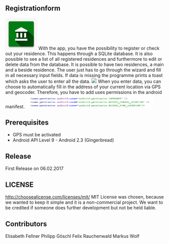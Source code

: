 ## Registrationform
<img src="docs/logo.jpg" width="100">
With the app, you have the possibility to register or check out your residence. This happens through a SQLite database. It is also possible to see a list of all registered residences and furthermore to edit or delete data from the database. It is possible to have two residences, a main and a beside residence. The user just has to go through the wizard and fill in all necessary input fields. If data is missing the programme prints a toast which asks the user to enter all the data.
<img src="docs/welcomescreenpng" width="200">
When you enter data, you can choose to automatically fill in the address of your current location via GPS and geocoder. Therefore, you have to add uses permissions in the android manifest.
<img src="docs/uses-permissions.PNG" width="400">

## Prerequisites
- GPS must be activated
- Android API Level 9 - Android 2.3 (Gingerbread)

## Release
First Release on 06.02.2017

## LICENSE
http://choosealicense.com/licenses/mit/
MIT License was chosen, because we wanted to keep it simple and it is a non-commercial project.
We want to be credited if someone does further development but not be held liable.

## Contributors
Elisabeth Fellner
Philipp Göschl
Felix Rauchenwald
Markus Wolf

